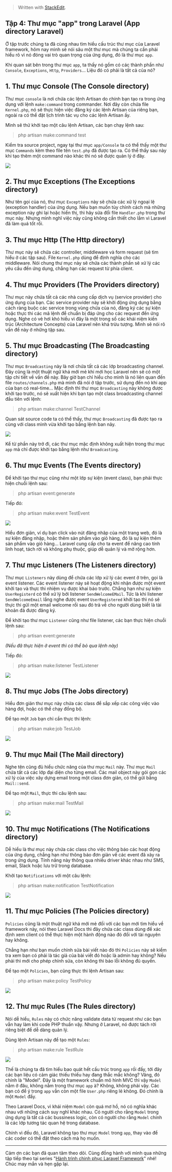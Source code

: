 


> Written with [StackEdit](https://stackedit.io/).

## Tập 4: Thư mục "app" trong Laravel (App directory Laravel)

Ở tập trước chúng ta đã cùng nhau tìm hiểu cấu trúc thư mục của Laravel framework, hôm nay mình sẽ nói sâu một thư mục mà chúng ta cần phải hiểu rõ vì nó đóng vai trò quan trọng của ứng dụng, đó là thư mục  `app`.

Khi quan sát bên trong thư mục  `app`, ta thấy nó gồm có các thành phần như  `Console`,  `Exceptions`,  `Http`,  `Providers`... Liệu đó có phải là tất cả của nó?

## 1. Thư mục Console (The Console directory)

Thư mục  `console`  là nơi chứa các lệnh Artisan do chính bạn tạo ra trong ứng dụng với lệnh  `make:command`  trong commander. Nơi đây còn chứa file  `Kernel.php`, nó sẽ thực hiện việc đăng ký các lệnh Artisan của riêng bạn, ngoài ra có thể đặt lịch trình tác vụ cho các lệnh Artisan ấy.

Mình sẽ thử khởi tạo một câu lệnh Artisan, các bạn chạy lệnh sau:

> php artisan make:command test

Kiểm tra source project, ngay tại thư mục  `app/Console`  ta có thể thấy một thư mục  `Commands`  kèm theo file tên  `test.php`  đã được tạo ra. Có thể thấy sau này khi tạo thêm một command nào khác thì nó sẽ được quản lý ở đây.

![](https://images.viblo.asia/6fbddf46-6d1c-49df-8028-5f5ca47b6c97.JPG)

## 2. Thư mục Exceptions (The Exceptions directory)

Như tên gọi của nó, thư mục  `Exceptions`  này sẽ chứa các xử lý ngoại lệ (exception handler) của ứng dụng. Nếu bạn muốn tùy chỉnh cách mà những exception này ghi lại hoặc hiển thị, thì hãy sửa đổi file  `Handler.php`  trong thư mục này. Nhưng mình nghĩ việc này cũng không cần thiết cho lắm vì Laravel đã làm quá tốt rồi.

## 3. Thư mục Http (The Http directory)

Thư mục này sẽ chứa các controller, middleware và form request (sẽ tìm hiểu ở các tập sau). File  `Kernel.php`  dùng để định nghĩa cho các middleware. Nói chung thư mục này sẽ chứa các thành phần sẽ xử lý các yêu cầu đến ứng dụng, chẳng hạn các request từ phía client.

## 4. Thư mục Providers (The Providers directory)

Thư mục này chứa tất cả các nhà cung cấp dịch vụ (service provider) cho ứng dụng của bạn. Các service provider này sẽ khởi động ứng dụng bằng cách ràng buộc các service trong vùng chứa của nó, đăng ký các sự kiện hoặc thực thi các mã lệnh để chuẩn bị đáp ứng cho các request đến ứng dụng. Nghe có vẻ hơi khó hiểu vì đây là một trong số các khái niệm kiến trúc (Architecture Concepts) của Laravel nên khá trừu tượng. Mình sẽ nói rõ vấn đề này ở những tập sau.

## 5. Thư mục Broadcasting (The Broadcasting directory)

Thư mục  `Broadcasting`  này là nơi chứa tất cả các lớp broadcasting channel. Đây cũng là một thuật ngữ khá mới mẻ khi mới học Laravel nên sẽ có một tập chi tiết về vấn đề này. Bây giờ bạn chỉ hiểu cho mình là nó liên quan đến file  `routes/channels.php`  mà mình đã nói ở tập trước, sử dụng đến nó khi app của bạn có real-time... Mặc định thì thư mục  `Broadcasting`  này không được khởi tạo trước, nó sẽ xuất hiện khi bạn tạo một class broadcasting channel đầu tiên với lệnh:

> php artisan make:channel TestChannel

Quan sát source code ta có thể thấy, thư mục  `Broadcasting`  đã được tạo ra cùng với class mình vừa khởi tạo bằng lệnh ban nãy.

![](https://images.viblo.asia/6baeb35c-1f07-437b-b2c2-aa8c2929f040.jpg)

Kể từ phần này trở đi, các thư mục mặc định không xuất hiện trong thư mục  `app`  mà chỉ được khởi tạo bằng lệnh như  `Broadcasting`.

## 6. Thư mục Events (The Events directory)

Để khởi tạo thư mục cũng như một lớp sự kiện (event class), bạn phải thực hiện chuỗi lệnh sau:

> php artisan event:generate

Tiếp đó:

> php artisan make:event TestEvent

![](https://images.viblo.asia/fbe7ce7d-102d-4193-be9c-9537934ad366.jpg)

Hiểu đơn giản, ví dụ bạn click vào nút đăng nhâp của một trang web, đó là sự kiện đăng nhập, hoặc thêm sản phẩm vào giỏ hàng, đó là sự kiện thêm sản phẩm vào giỏ hàng... Laravel cung cấp cho ta event để nâng cao tính linh hoạt, tách rời và không phụ thuộc, giúp dễ quản lý và mở rộng hơn.

## 7. Thư mục Listeners (The Listeners directory)

Thư mục  `Listeners`  này dùng để chứa các lớp xử lý các event ở trên, gọi là event listener. Các event listener này sẽ hoạt động khi nhận được một event khởi tạo và thực thi nhiệm vụ được khai báo trước. Chẳng hạn như sự kiện  `UserRegisterd`  có thể xử lý bởi listener  `SendWelcomeEMail`. Tức là khi listener  `SendWelcomeEmail`  lắng nghe được event  `UserRegistered`  khởi tạo thì nó sẽ thực thi gửi một email welcome rồi sau đó trả về cho người dùng biết là tài khoản đã được đăng ký.

Để khởi tạo thư mục  `Listener`  cũng như file listener, các bạn thực hiện chuỗi lệnh sau:

> php artisan event:generate

_(Nếu đã thực hiện ở event thì có thể bỏ qua lệnh này)_

Tiếp đó:

> php artisan make:listener TestListener

![](https://images.viblo.asia/32f99b4d-a829-4608-86b5-b10854dc8687.jpg)

## 8. Thư mục Jobs (The Jobs directory)

Hiểu đơn giản thư mục này chứa các class để sắp xếp các công việc vào hàng đợi, hoặc có thể chạy đồng bộ.

Để tạo một  `Job`  bạn chỉ cần thực thi lệnh:

> php artisan make:job TestJob

![](https://images.viblo.asia/96c91b71-119a-4103-b121-a01ad347138f.jpg)

## 9. Thư mục Mail (The Mail directory)

Nghe tên cũng đủ hiểu chức năng của thư mục  `Mail`  này. Thư mục  `Mail`  chứa tất cả các lớp đại diện cho từng email. Các mail object này gói gọn các xử lý của việc xây dựng email trong một class đơn giản, có thể gửi bằng  `Mail::send`.

Để tạo một  `Mail`, thực thi câu lệnh sau:

> php artisan make:mail TestMail

![](https://images.viblo.asia/69eb8651-85e7-493b-bf1d-6eeedbade0cc.jpg)

## 10. Thư mục Notifications (The Notifications directory)

Dễ hiểu là thư mục này chứa các class cho việc thông báo các hoạt động của ứng dụng, chẳng hạn như thông báo đơn giản về các event đã xảy ra trong ứng dụng. Tính năng này thông qua nhiều driver khác nhau như SMS, email, Slack hoặc lưu trữ trong database.

Khởi tạo  `Notifications`  với một câu lệnh:

> php artisan make:notification TestNotification

![](https://images.viblo.asia/ed5b726d-8c40-42b8-bedd-a3558c023be3.jpg)

## 11. Thư mục Policies (The Policies directory)

`Policies`  cũng là một thuật ngữ khá mới mẻ đối với các bạn mới tìm hiểu về framework này, nói theo Laravel Docs thì đây chứa các class dùng để xác định xem client có thể thực hiện một hành động nào đó đối với tài nguyên hay không.

Chẳng hạn như bạn muốn chỉnh sửa bài viết nào đó thì  `Policies`  này sẽ kiểm tra xem bạn có phải là tác giả của bài viết đó hoặc là admin hay không? Nếu phải thì mới cho phép chỉnh sửa, còn không thì báo lỗi không đủ quyền.

Để tạo một  `Policies`, bạn cũng thực thi lệnh Artisan sau:

> php artisan make:policy TestPolicy

![](https://images.viblo.asia/f126c130-11e4-44bc-82ff-0d5b3f265d12.jpg)

## 12. Thư mục Rules (The Rules directory)

Nói dễ hiểu,  `Rules`  này có chức năng validate data từ request như các bạn vẫn hay làm khi code PHP thuần vậy. Nhưng ở Laravel, nó được tách rời riêng biệt để dễ dàng quản lý.

Dùng lệnh Artisan này để tạo một  `Rules`:

> php artisan make:rule TestRule

![](https://images.viblo.asia/d65e8066-1548-4c1a-a0a5-047b9b9b1606.jpg)

Thế là chúng ta đã tìm hiểu bao quát hết cấu trúc trong  `app`  rồi đấy, tới đây các bạn liệu có cảm giác thiếu thiếu hay đang thắc mắc không? Vâng, đó chính là "Model". Đây là một framework chuẩn mô hình MVC thì vậy  `Model`  nằm ở đâu, không nằm trong thư mục  `app`  à? Không, không phải vậy. Các bạn có để ý trong  `app`  vẫn còn một file  `User.php`  riêng lẻ không. Đó chính là một  `Model`  đấy.

Theo Laravel Docs, vì khái niệm  `Model`  còn quá mơ hồ, nó có nghĩa khác nhau với những cách suy nghĩ khác nhau. Có người cho rằng  `Model`  trong ứng dụng là tất cả các bussiness logic, còn có người cho rằng  `Model`  chính là các lớp tương tác quan hệ trong database.

Chính vì đều đó, Laravel không tạo thư mục  `Model`  trong  `app`, thay vào để các coder có thể đặt theo cách mà họ muốn.

----------

Cảm ơn các bạn đã quan tâm theo dõi. Cùng đồng hành với mình qua những tập tiếp theo tại series "[Hành trình chinh phục Laravel Framework](https://viblo.asia/s/hanh-trinh-chinh-phuc-laravel-framework-nB5pXJDG5PG)" nhé! Chúc may mắn và hẹn gặp lại.
